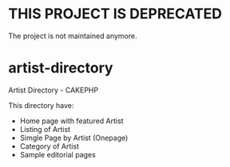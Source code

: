# THIS PROJECT IS DEPRECATED
The project is not maintained anymore.

# artist-directory
Artist Directory - CAKEPHP

This directory have:
- Home page with featured Artist
- Listing of Artist
- Simgle Page by Artist (Onepage)
- Category of Artist
- Sample editorial pages  
